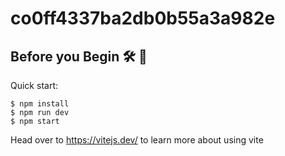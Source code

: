 # co0ff4337ba2db0b55a3a982e


## Before you Begin 🛠 🔨

Quick start:

````
$ npm install
$ npm run dev
$ npm start
````

Head over to https://vitejs.dev/ to learn more about using vite

